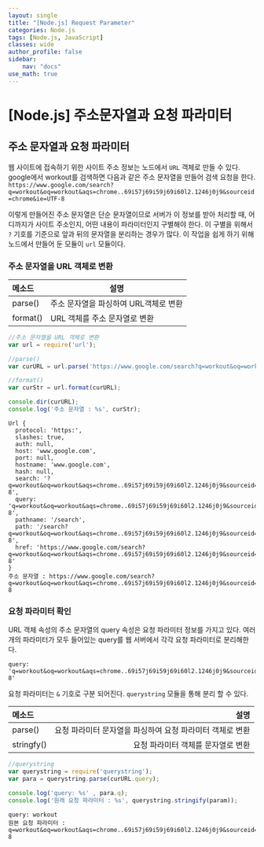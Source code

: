 ```yaml
---
layout: single
title: "[Node.js] Request Parameter"
categories: Node.js
tags: [Node.js, JavaScript]
classes: wide
author_profile: false
sidebar:
    nav: "docs"
use_math: true
---
```

# [Node.js] 주소문자열과 요청 파라미터

## 주소 문자열과 요청 파라미터
웹 사이트에 접속하기 위한 사이트 주소 정보는 노드에서 `URL` 객체로 만들 수 있다.
google에서 workout를 검색하면 다음과 같은 주소 문자열을 만들어 검색 요청을 한다.  
`https://www.google.com/search?q=workout&oq=workout&aqs=chrome..69i57j69i59j69i60l2.1246j0j9&sourceid=chrome&ie=UTF-8`
  
이렇게 만들어진 주소 문자열은 단순 문자열이므로 서버가 이 정보를 받아 처리할 때, 어디까지가 사이트 주소인지, 어떤 내용이 파라미터인지 구별해야 한다. 이 구별을 위해서 `?` 기호를 기준으로 앞과 뒤의 문자열을 분리하는 경우가 많다. 이 작업을 쉽게 하기 위해 노드에서 만들어 둔 모듈이 `url` 모듈이다.  
  
### 주소 문자열을 URL 객체로 변환

|메소드|설명|
|:---|---|
|parse() | 주소 문자열을 파싱하여 URL객체로 변환|
|format() | URL 객체를 주소 문자열로 변환|



```javascript
//주소 문자열을 URL 객체로 변환
var url = require('url');

//parse()
var curURL = url.parse('https://www.google.com/search?q=workout&oq=workout&aqs=chrome..69i57j69i59j69i60l2.1246j0j9&sourceid=chrome&ie=UTF-8');

//format()
var curStr = url.format(curURL);

console.dir(curURL);
console.log('주소 문자열 : %s', curStr);
```

    Url {
      protocol: 'https:',
      slashes: true,
      auth: null,
      host: 'www.google.com',
      port: null,
      hostname: 'www.google.com',
      hash: null,
      search: '?q=workout&oq=workout&aqs=chrome..69i57j69i59j69i60l2.1246j0j9&sourceid=chrome&ie=UTF-8',
      query: 'q=workout&oq=workout&aqs=chrome..69i57j69i59j69i60l2.1246j0j9&sourceid=chrome&ie=UTF-8',
      pathname: '/search',
      path: '/search?q=workout&oq=workout&aqs=chrome..69i57j69i59j69i60l2.1246j0j9&sourceid=chrome&ie=UTF-8',
      href: 'https://www.google.com/search?q=workout&oq=workout&aqs=chrome..69i57j69i59j69i60l2.1246j0j9&sourceid=chrome&ie=UTF-8'
    }
    주소 문자열 : https://www.google.com/search?q=workout&oq=workout&aqs=chrome..69i57j69i59j69i60l2.1246j0j9&sourceid=chrome&ie=UTF-8
    

### 요청 파라미터 확인
URL 객체 속성의 주소 문자열의 query 속성은 요청 파라미터 정보를 가지고 있다. 여러개의 파라미터가 모두 들어있는 query를 웹 서버에서 각각 요청 파라미터로 분리해한다.  
```
query: 'q=workout&oq=workout&aqs=chrome..69i57j69i59j69i60l2.1246j0j9&sourceid=chrome&ie=UTF-8'
```
요청 파라미터는 `&` 기호로 구분 되어진다. `querystring` 모듈을 통해 분리 할 수 있다.  

|메소드|설명|
|:---|---:|
|parse()|요청 파라미터 문자열을 파싱하여 요청 파라미터 객체로 변환|
|stringfy()|요청 파라미터 객체를 문자열로 변환|


```javascript
//querystring
var querystring = require('querystring');
var para = querystring.parse(curURL.query);

console.log('query: %s' , para.q);
console.log('원래 요청 파라미터 : %s', querystring.stringify(param));
```

    query: workout
    원본 요청 파라미터 : q=workout&oq=workout&aqs=chrome..69i57j69i59j69i60l2.1246j0j9&sourceid=chrome&ie=UTF-8
    
